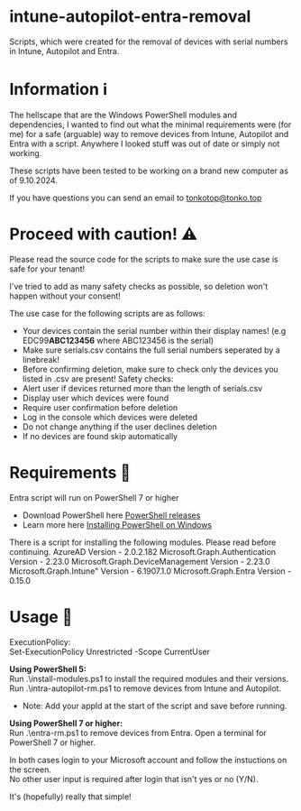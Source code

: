 # intune-autopilot-entra-removal 
Scripts, which were created for the removal of devices with serial numbers in Intune, Autopilot and Entra.<br/>

# Information ℹ️
The hellscape that are the Windows PowerShell modules and dependencies, I wanted to find out what the minimal requirements were (for me) for a safe (arguable) way to remove devices from Intune, Autopilot and Entra with a script. Anywhere I looked stuff was out of date or simply not working.

These scripts have been tested to be working on a brand new computer as of 9.10.2024.

If you have questions you can send an email to tonkotop@tonko.top

# Proceed with caution! ⚠️
Please read the source code for the scripts to make sure the use case is safe for your tenant!

I've tried to add as many safety checks as possible, so deletion won't happen without your consent!

The use case for the following scripts are as follows:
 - Your devices contain the serial number within their display names! (e.g EDC99<strong>ABC123456</strong> where ABC123456 is the serial)
 - Make sure serials.csv contains the full serial numbers seperated by a linebreak!
 - Before confirming deletion, make sure to check only the devices you listed in .csv are present!
Safety checks:
 - Alert user if devices returned more than the length of serials.csv
 - Display user which devices were found
 - Require user confirmation before deletion
 - Log in the console which devices were deleted
 - Do not change anything if the user declines deletion
 - If no devices are found skip automatically

# Requirements 📝
Entra script will run on PowerShell 7 or higher
 - Download PowerShell here [PowerShell releases](https://github.com/PowerShell/PowerShell/releases)
 - Learn more here [Installing PowerShell on Windows](https://learn.microsoft.com/en-us/powershell/scripting/install/installing-powershell-on-windows?view=powershell-7.4)

There is a script for installing the following modules. Please read before continuing.
    AzureAD                                Version - 2.0.2.182
    Microsoft.Graph.Authentication         Version - 2.23.0
    Microsoft.Graph.DeviceManagement       Version - 2.23.0
    Microsoft.Graph.Intune"                Version - 6.1907.1.0
    Microsoft.Graph.Entra                  Version - 0.15.0

# Usage 📜
ExecutionPolicy:<br/>
Set-ExecutionPolicy Unrestricted -Scope CurrentUser

<strong>Using PowerShell 5:</strong><br/>
Run .\install-modules.ps1 to install the required modules and their versions.<br/>
Run .\intra-autopilot-rm.ps1 to remove devices from Intune and Autopilot.
 - Note: Add your appId at the start of the script and save before running.

<strong>Using PowerShell 7 or higher:</strong><br/>
Run .\entra-rm.ps1 to remove devices from Entra.
Open a terminal for PowerShell 7 or higher.

In both cases login to your Microsoft account and follow the instuctions on the screen.<br/>No other user input is required after login that isn't yes or no (Y/N).

It's (hopefully) really that simple!